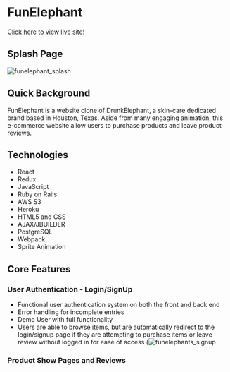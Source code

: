 # FunElephant

[Click here to view live site!](https://funelephant.herokuapp.com/)

## Splash Page

![funelephant_splash](https://user-images.githubusercontent.com/107105296/195471403-3e7f0347-4504-409c-93c0-3f38dbb7b6ce.gif)


## Quick Background

FunElephant is a website clone of DrunkElephant, a skin-care dedicated brand based in Houston, Texas. Aside from many engaging animation, this e-commerce website allow users to purchase products and leave product reviews. 

## Technologies

* React
* Redux
* JavaScript
* Ruby on Rails
* AWS S3
* Heroku
* HTML5 and CSS
* AJAX/JBUILDER
* PostgreSQL
* Webpack
* Sprite Animation 

## Core Features

### User Authentication - Login/SignUp

* Functional user authentication system on both the front and back end
* Error handling for incomplete entries
* Demo User with full functionality
* Users are able to browse items, but are automatically redirect to the login/signup page if they are attempting to purchase items or leave review without logged in for ease of access
(![funelephants_signup](https://user-images.githubusercontent.com/107105296/195470302-81ba5d9a-b014-4736-8103-17d2e7d4ce1e.gif)

### Product Show Pages and Reviews



